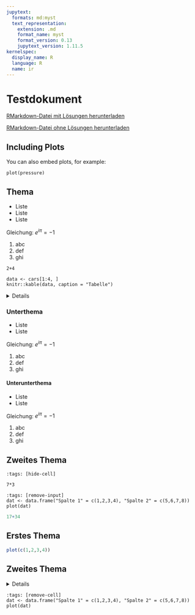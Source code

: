 ```yaml
---
jupytext:
  formats: md:myst
  text_representation:
    extension: .md
    format_name: myst
    format_version: 0.13
    jupytext_version: 1.11.5
kernelspec:
  display_name: R
  language: R
  name: ir
---
```



# Testdokument

<a href=https://raw.githubusercontent.com/Methods-Berlin/RTraining/main/Aufgaben_rmd/test_1.Rmd download=test_1.Rmd>RMarkdown-Datei mit Lösungen herunterladen</a>


<a href=https://raw.githubusercontent.com/Methods-Berlin/RTraining/Rmd_ohne_Loesung/Rmd_ohne_Loesungen/test_1.Rmd download=test_1.Rmd>RMarkdown-Datei ohne Lösungen herunterladen</a>


## Including Plots

You can also embed plots, for example:

```{code-cell} r
plot(pressure)
```

## Thema

- Liste
- Liste
- Liste

Gleichung: $e^{i\pi} = -1$

1. abc
2. def
3. ghi


```{code-cell} r
2+4
```


```{code-cell} r
data <- cars[1:4, ]
knitr::kable(data, caption = "Tabelle")
```

<details>
Dies ist ein versteckter Textbaustein.
</details> 

### Unterthema 

- Liste
- Liste

Gleichung: $e^{i\pi} = -1$

1. abc
2. def
3. ghi

#### Unterunterthema

- Liste
- Liste

Gleichung: $e^{i\pi} = -1$

1. abc
2. def
3. ghi

## Zweites Thema



```{code-cell} r
:tags: [hide-cell]

7*3
```



```{code-cell} r
:tags: [remove-input]
dat <- data.frame("Spalte 1" = c(1,2,3,4), "Spalte 2" = c(5,6,7,8))
plot(dat)
```

``` r
17+34
```
## Erstes Thema

``` r
plot(c(1,2,3,4))
```


## Zweites Thema

<details>
<pre>
<code>
dat <- data.frame("Spalte 1" = c(4,3,2,1), "Spalte 2" = c(5,6,7,8))
plot(dat)
</code>
</pre>
</details> 

```{code-cell} r
:tags: [remove-cell]
dat <- data.frame("Spalte 1" = c(1,2,3,4), "Spalte 2" = c(5,6,7,8))
plot(dat)
```


